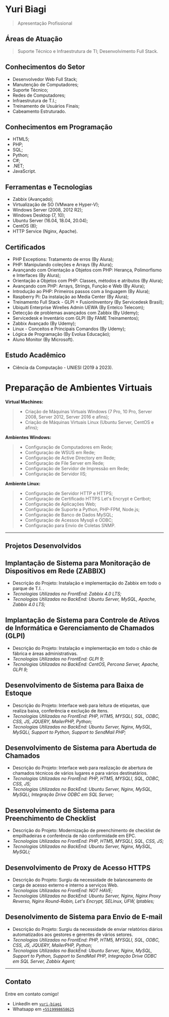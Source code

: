 # Yuri Biagi

> Apresentação Profissional

## Áreas de Atuação

> Suporte Técnico e Infraestrutura de TI;
> Desenvolvimento Full Stack.

## Conhecimentos do Setor

- Desenvolvedor Web Full Stack;
- Manutenção de Computadores;
- Suporte Técnico;
- Redes de Computadores;
- Infraestrutura de T.I.;
- Treinamento de Usuários Finais;
- Cabeamento Estruturado.

## Conhecimentos em Programação

- HTML5;
- PHP;
- SQL;
- Python;
- C#;
- .NET;
- JavaScript.

## Ferramentas e Tecnologias

- Zabbix (Avançado);
- Virtualização de SO (VMware e Hyper-V);
- Windows Server (2008, 2012 R2);
- Windows Desktop (7, 10);
- Ubuntu Server (16.04, 18.04, 20.04);
- CentOS (8);
- HTTP Service (Nginx, Apache).

## Certificados

- PHP Exceptions: Tratamento de erros (By Alura);
- PHP: Manipulando coleções e Arrays (By Alura);
- Avançando com Orientação a Objetos com PHP: Herança, Polimorfismo e Interfaces (By Alura);
- Orientação a Objetos com PHP: Classes, métodos e atributos (By Alura);
- Avançando com PHP: Arrays, Strings, Função e Web (By Alura);
- Introdução ao PHP: Primeiros passos com a linguagem (By Alura);
- Raspberry Pi: Da instalação ao Media Center (By Alura);
- Treinamento Full Stack - GLPI + FusionInventory (By Servicedesk Brasil);
- Ubiquiti Enterprise Wirelles Admin UEWA (By Entelco Telecom);
- Detecção de problemas avançados com Zabbix (By Udemy);
- Servicedesk e Inventário com GLPI (By FAME Treinamentos);
- Zabbix Avançado (By Udemy);
- Linux - Conceitos e Principais Comandos (By Udemy);
- Lógica de Programação (By Evolua Educação);
- Aluno Monitor (By Microsoft).

## Estudo Acadêmico
 
- Ciência da Computação - UNIESI (2019 à 2023).

# Preparação de Ambientes Virtuais

**Virtual Machines:**
> - Criação de Máquinas Virtuais Windows (7 Pro, 10 Pro, Server 2008, Server 2012, Server 2016 e afins);
> - Criação de Máquinas Virtuais Linux (Ubuntu Server, CentOS e afins);

**Ambientes Windows:**
> - Configuração de Computadores em Rede;
> - Configuração de WSUS em Rede;
> - Configuração de Active Directory em Rede;
> - Configuração de File Server em Rede;
> - Configuração de Servidor de Impressão em Rede;
> - Configuração de Servidor IIS;

**Ambiente Linux:**
> - Configuração de Servidor HTTP e HTTPS;
> - Configuração de Certificado HTTPS Let's Encrypt e Certbot;
> - Configuração de Aplicações Web;
> - Configuração de Suporte a Python, PHP-FPM, Node.js;
> - Configuração de Banco de Dados MySQL;
> - Configuração de Acessos Mysqli e ODBC;
> - Configuração para Envio de Coletas SNMP.

---

## Projetos Desenvolvidos

## **Implantação de Sistema para Monitoração de Dispositivos em Rede (ZABBIX)**
- Descrição do Projeto: Instalação e implementação do Zabbix em todo o parque de T.I. .
- *Tecnologias Utilizadas no FrontEnd: Zabbix 4.0 LTS;*
- *Tecnologias Utilizadas no BackEnd: Ubuntu Server, MySQL, Apache, Zabbix 4.0 LTS;*

## **Implantação de Sistema para Controle de Ativos de Informática e Gerenciamento de Chamados (GLPI)**
- Descrição do Projeto: Instalação e implementação em todo o chão de fábrica e áreas administrativas.
- *Tecnologias Utilizadas no FrontEnd: GLPI 9;*
- *Tecnologias Utilizadas no BackEnd: CentOS, Percona Server, Apache, GLPI 9;*

## **Desenvolvimento de Sistema para Baixa de Estoque**
- Descrição do Projeto: Interface web para leitura de etiquetas, que realiza baixa, conferência e exclução de itens.
- *Tecnologias Utilizadas no FrontEnd: PHP, HTM5, MYSQLI, SQL, ODBC, CSS, JS, JQUERY, MailerPHP, Python;*
- *Tecnologias Utilizadas no BackEnd: Ubuntu Server, Nginx, MySQL, MySQLi, Support to Python, Support to SendMail PHP;*

## **Desenvolvimento de Sistema para Abertuda de Chamados**
- Descrição do Projeto: Interface web para realização de abertura de chamados técnicos de vários lugares e para vários destinatários.
- *Tecnologias Utilizadas no FrontEnd: PHP, HTM5, MYSQLI, SQL, ODBC, CSS, JS;*
- *Tecnologias Utilizadas no BackEnd: Ubuntu Server, Nginx, MySQL, MySQLi, Integração Drive ODBC em SQL Server;*

## **Desenvolvimento de Sistema para Preenchimento de Checklist**
- Descrição do Projeto: Modernização de preenchimento de checklist de empilhadeiras e conferência de não conformidade em EPC.
- *Tecnologias Utilizadas no FrontEnd: PHP, HTM5, MYSQLI, SQL, CSS, JS;*
- *Tecnologias Utilizadas no BackEnd: Ubuntu Server, Nginx, MySQL, MySQLi;*

## **Desenvolvimento de Proxy de Acesso HTTPS**
- Descrição do Projeto: Surgiu da necessidade de balanceamento de carga de acesso externo e interno a serviços Web.
- *Tecnologias Utilizadas no FrontEnd: NOT HAVE;*
- *Tecnologias Utilizadas no BackEnd: Ubuntu Server, Nginx, Nginx Proxy Reverso, Nginx Round-Robin, Let's Encrypt, SELinux, UFW, Iptables;*

## **Desenolvimento de Sistema para Envio de E-mail**
- Descrição do Projeto: Surgiu da necessidade de enviar relatórios diários automatizados aos gestores e gerentes de vários setores.
- *Tecnologias Utilizadas no FrontEnd: PHP, HTM5, MYSQLI, SQL, ODBC, CSS, JS, JQUERY, MailerPHP, Python;*
- *Tecnologias Utilizadas no BackEnd: Ubuntu Server, Nginx, MySQL, Support to Python, Support to SendMail PHP, Integração Drive ODBC em SQL Server, Zabbix Agent;*

---

## Contato

Entre em contato comigo!

- LinkedIn em <a href="https://www.linkedin.com/in/yuri-biagi/" target="_blank"> `yuri-biagi` </a>
- Whatsapp em <a href="https://api.whatsapp.com/send?phone=5519998658625" target="_blank"> `+5519998658625` </a>
